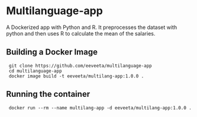 # Multilanguage-app
A Dockerized app with Python and R. It preprocesses the dataset with python and then uses R to calculate the mean of the salaries.


## Building a Docker Image

```
 git clone https://github.com/eeveeta/multilanguage-app
 cd multilanguage-app 
 docker image build -t eeveeta/multilang-app:1.0.0 . 
```


## Running the  container 

```
 docker run --rm --name multilang-app -d eeveeta/multilang-app:1.0.0 . 
```

